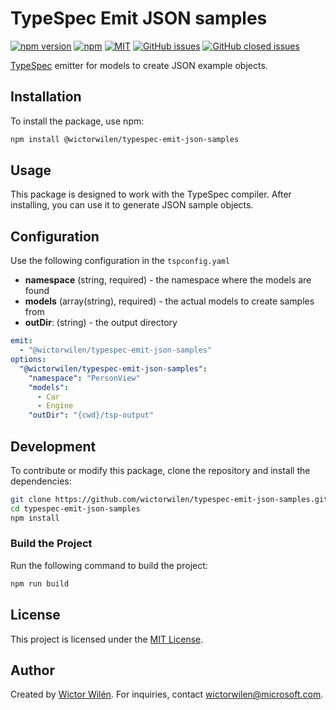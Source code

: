 # TypeSpec Emit JSON samples

[![npm version](https://badge.fury.io/js/@wictorwilen%2Ftypespec-emit-json-samples.svg)](https://www.npmjs.com/package/@wictorwilen%2Ftypespec-emit-json-samples)
[![npm](https://img.shields.io/npm/dt/@wictorwilen%2Ftypespec-emit-json-samples.svg)](https://www.npmjs.com/package/@wictorwilen%2Ftypespec-emit-json-samples)
[![MIT](https://img.shields.io/npm/l/@wictorwilen%2Ftypespec-emit-json-samples.svg)](https://github.com/wictorwilen/typespec-emit-json-samples/blob/master/LICENSE.md)
[![GitHub issues](https://img.shields.io/github/issues/wictorwilen/typespec-emit-json-samples.svg)](https://github.com/wictorwilen/typespec-emit-json-samples/issues)
[![GitHub closed issues](https://img.shields.io/github/issues-closed/wictorwilen/typespec-emit-json-samples.svg)](https://github.com/wictorwilen/typespec-emit-json-samples/issues?q=is%3Aissue+is%3Aclosed)

[TypeSpec](https://typespec.io) emitter for models to create JSON example objects.

## Installation

To install the package, use npm:

```bash
npm install @wictorwilen/typespec-emit-json-samples
```

## Usage

This package is designed to work with the TypeSpec compiler. After installing, you can use it to generate JSON sample objects.

## Configuration

Use the following configuration in the `tspconfig.yaml`

- **namespace** (string, required) - the namespace where the models are found
- **models** (array(string), required) - the actual models to create samples from  
- **outDir**: (string) - the output directory

``` yaml
emit:
  - "@wictorwilen/typespec-emit-json-samples"
options:
  "@wictorwilen/typespec-emit-json-samples":
    "namespace": "PersonView"
    "models":
      - Car
      - Engine
    "outDir": "{cwd}/tsp-output"

```



## Development

To contribute or modify this package, clone the repository and install the dependencies:

```bash
git clone https://github.com/wictorwilen/typespec-emit-json-samples.git
cd typespec-emit-json-samples
npm install
```

### Build the Project

Run the following command to build the project:

```bash
npm run build
```

## License

This project is licensed under the [MIT License](LICENSE).

## Author

Created by [Wictor Wilén](https://www.wictorwilen.se). For inquiries, contact [wictorwilen@microsoft.com](mailto:wictorwilen@microsoft.com).